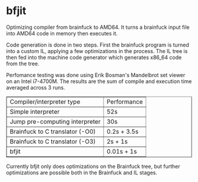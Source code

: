 # bfjit
Optimizing compiler from brainfuck to AMD64. It turns a brainfuck input file
into AMD64 code in memory then executes it.

Code generation is done in two steps. First the brainfuck program is turned into
a custom IL, applying a few optimizations in the process. The IL tree is then
fed into the machine code generator which generates x86_64 code from the tree.

Perfomance testing was done using Erik Bosman's Mandelbrot set viewer on an
Intel i7-4700M. The results are the sum of compile and execution time averaged
across 3 runs.

<table border="1">
	<tr>
		<td>Compiler/interpreter type</td>
		<td>Performance</td>
	</tr>
	<tr>
		<td>Simple interpreter</td>
		<td>52s</td>
	</tr>
	<tr>
		<td>Jump pre-computing interpreter</td>
		<td>30s</td>
	</tr>
	<tr>
		<td>Brainfuck to C translator (-O0)</td>
		<td>0.2s + 3.5s</td>
	</tr>
	<tr>
		<td>Brainfuck to C translator (-O3)</td>
		<td>2s + 1s</td>
	</tr>
	<tr>
		<td>bfjit</td>
		<td>0.01s + 1s</td>
	</tr>
</table>

Currently bfjit only does optimizations on the Brainfuck tree, but further
optimizations are possible both in the Brainfuck and IL stages.

